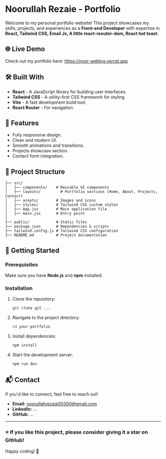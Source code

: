 # Noorullah Rezaie - Portfolio

Welcome to my personal portfolio website! This project showcases my skills, projects, and experiences as a **Front-end Developer** with expertise in **React, Tailwind CSS, Email Js, A little react-reouter-dom, React hot toast**.

## 🌐 Live Demo

Check out my portfolio here: https://noor-weblog.vercel.app

## 🛠️ Built With

- **React** - A JavaScript library for building user interfaces.
- **Tailwind CSS** - A utility-first CSS framework for styling.
- **Vite** - A fast development build tool.
- **React Router** - For navigation.

## 📌 Features

- Fully responsive design.
- Clean and modern UI.
- Smooth animations and transitions.
- Projects showcase section.
- Contact form integration.

## 📂 Project Structure

```
├── src/
│   ├── components/    # Reusable UI components
│   ├── layouts/         # Portfolio sections (Home, About, Projects, Contact)
│   ├── assets/        # Images and icons
│   ├── styles/        # Tailwind CSS custom styles
│   ├── App.jsx        # Main application file
│   ├── main.jsx       # Entry point
│
├── public/            # Static files
├── package.json       # Dependencies & scripts
├── tailwind.config.js # Tailwind CSS configuration
├── README.md          # Project documentation
```

## 🚀 Getting Started

### Prerequisites

Make sure you have **Node.js** and **npm** installed.

### Installation

1. Clone the repository:
   ```sh
   git clone git ...
   ```
2. Navigate to the project directory:
   ```sh
   cd your-portfolio
   ```
3. Install dependencies:
   ```sh
   npm install
   ```
4. Start the development server:
   ```sh
   npm run dev
   ```

## 📬 Contact

If you'd like to connect, feel free to reach out!

- **Email:** noorullahrezaie00300@gmail.com
- **LinkedIn:** ...
- **GitHub:** ...

---

### ⭐ If you like this project, please consider giving it a star on GitHub!

Happy coding! 🚀
